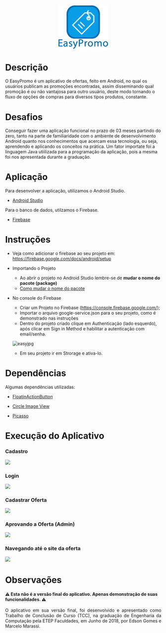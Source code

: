 
 
<p align="center">
  <img src= "app/src/main/res/drawable/banner.png" width="160">
</p>

 
 
 
# Descrição
O EasyPromo é um aplicativo de ofertas, feito em Android, no qual os usuários publicam as promoções encontradas, assim disseminando qual promoção é ou não vantajosa para outro usuário, deste modo tornando o fluxo de opções de compras para diversos tipos produtos, constante. 

# Desafios
Conseguir fazer uma aplicação funcional no prazo de 03 meses partindo do zero, tanto na parte de familiaridade com o ambiente de desenvolvimento Android quanto nos conhecimentos que acercam essa tecnologia, ou seja, aprendendo e aplicando os conceitos na prática. Um fator importate foi a linguagem Java utiilizada para a programação da aplicação, pois a mesma foi nos apresentada durante a graduação.

# Aplicação
Para desenvolver a aplicação, utilizamos o Android Studio.

*  [Android Studio](https://developer.android.com/studio)

Para o banco de dados, utilzamos o Firebase.
* [Firebase](https://firebase.google.com/?hl=pt-br)

    
# Instruções

 * Veja como adicionar o firebase ao seu projeto em:  https://firebase.google.com/docs/android/setup
 
* Importando o Projeto  
  * Ao abrir o projeto no Android Studio lembre-se de  **mudar o nome do pacote (package)**
  * [Como mudar o nome do pacote](https://stackoverflow.com/questions/16804093/android-studio-rename-package)

* No console do Firebase 
  * Criar um Projeto no Firebase (https://console.firebase.google.com/);
  * Importar o arquivo google-service.json para o seu projeto, como é demonstrado nas instruções 
  * Dentro do projeto criado clique em Authenticação (lado esquerdo), após clicar em Sign in Method e habilitar a autenticação com email/senha.
  
  ![easyjpg](https://user-images.githubusercontent.com/36476485/80742006-055db480-8af1-11ea-8565-bb6bff9549ba.JPG)
  
  * Em seu projeto ir em Strorage e ativa-lo.

# Dependências
Algumas dependências utilizadas:
   * [FloatinActionButton](https://github.com/fstech/sell-android-floating-action-button)
  
   * [Circle Image View](https://github.com/hdodenhof/CircleImageView)
   
   * [Picasso](https://github.com/square/picasso) 
    
# Execução do Aplicativo
 
 ### Cadastro

 <img src="https://media.giphy.com/media/McPWxeVVFQSKhtzGSp/giphy.gif">
 
### Login
<img src="https://user-images.githubusercontent.com/36476485/80773743-2f36cb80-8b31-11ea-9336-a678948c8bb0.gif" width="270">


### Cadastrar Oferta
<img src="https://media.giphy.com/media/dUSkAvb1bfi7yV8KTt/giphy.gif">

### Aprovando a Oferta (Admin)
<img src="https://user-images.githubusercontent.com/36476485/80774182-a15be000-8b32-11ea-90c9-0555a9e431a0.gif" width="270">

### Navegando até o site da oferta
<img src="https://media.giphy.com/media/iJaYDiIL7a6HgB3HcI/giphy.gif">


# Observações
<h4 align="center"> 
  <h4> ⚠ Esta não é a versão final do aplicativo. Apenas demonstração de suas funcionalidades. ⚠ </h4>
 <p align="justify"> O aplicativo em sua versão final, foi desenvolvido e apresentado como Trabalho de Conclusão de Curso (TCC), na graduação de Engenharia da Computação pela ETEP Faculdades, em  Junho de 2018, por Edson Gomes e Marcelo Marassi. </p>
  </h4>
